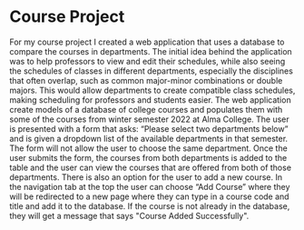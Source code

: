 Course Project 
======
For my course project I created a web application that uses a database to compare the courses in departments. The initial idea behind the application was to help professors to view and edit their schedules, while also seeing the schedules of classes in different departments, especially the disciplines that often overlap, such as common major-minor combinations or double majors. This would allow departments to create compatible class schedules, making scheduling for professors and students easier. The web application create models of a database of college courses and populates them with some of the courses from winter semester 2022 at Alma College.  The user is presented with a form that asks: “Please select two departments below” and is given a dropdown list of the available departments in that semester. The form will not allow the user to choose the same department. Once the user submits the form, the courses from both departments is added to the table and the user can view the courses that are offered from both of those departments. There is also an option for the user to add a new course. In the navigation tab at the top the user can choose “Add Course” where they will be redirected to a new page where they can type in a course code and title and add it to the database. If the course is not already in the database, they will get a message that says "Course Added Successfully".

